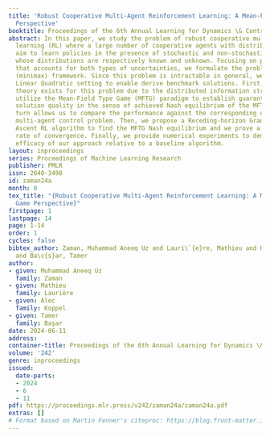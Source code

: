 ```yaml
---
title: 'Robust Cooperative Multi-Agent Reinforcement Learning: A Mean-Field Type Game
  Perspective'
booktitle: Proceedings of the 6th Annual Learning for Dynamics \& Control Conference
abstract: In this paper, we study the problem of robust cooperative multi-agent reinforcement
  learning (RL) where a large number of cooperative agents with distributed information
  aim to learn policies in the presence of stochastic and non-stochastic uncertainties
  whose distributions are respectively known and unknown. Focusing on policy optimization
  that accounts for both types of uncertainties, we formulate the problem as a worst-case
  (minimax) framework. Since this problem is intractable in general, we focus on the
  Linear Quadratic setting to enable derive benchmark solutions. First, since no standard
  theory exists for this problem due to the distributed information structure, we
  utilize the Mean-Field Type Game (MFTG) paradigm to establish guarantees on the
  solution quality in the sense of achieved Nash equilibrium of the MFTG. This in
  turn allows us to compare the performance against the corresponding original robust
  multi-agent control problem. Then, we propose a Receding-horizon Gradient Descent
  Ascent RL algorithm to find the MFTG Nash equilibrium and we prove a non-asymptotic
  rate of convergence. Finally, we provide numerical experiments to demonstrate the
  efficacy of our approach relative to a baseline algorithm.
layout: inproceedings
series: Proceedings of Machine Learning Research
publisher: PMLR
issn: 2640-3498
id: zaman24a
month: 0
tex_title: "{Robust Cooperative Multi-Agent Reinforcement Learning: A Mean-Field Type
  Game Perspective}"
firstpage: 1
lastpage: 14
page: 1-14
order: 1
cycles: false
bibtex_author: Zaman, Muhammad Aneeq Uz and Lauri\`{e}re, Mathieu and Koppel, Alec
  and Ba\c{s}ar, Tamer
author:
- given: Muhammad Aneeq Uz
  family: Zaman
- given: Mathieu
  family: Laurière
- given: Alec
  family: Koppel
- given: Tamer
  family: Başar
date: 2024-06-11
address:
container-title: Proceedings of the 6th Annual Learning for Dynamics \& Control Conference
volume: '242'
genre: inproceedings
issued:
  date-parts:
  - 2024
  - 6
  - 11
pdf: https://proceedings.mlr.press/v242/zaman24a/zaman24a.pdf
extras: []
# Format based on Martin Fenner's citeproc: https://blog.front-matter.io/posts/citeproc-yaml-for-bibliographies/
---
```

